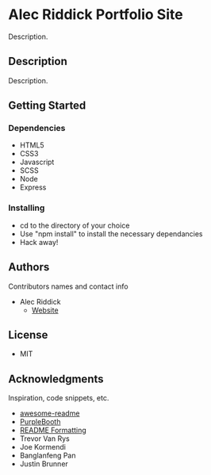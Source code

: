 # Alec Riddick Portfolio Site

Description.

## Description

Description.

## Getting Started

### Dependencies

* HTML5
* CSS3
* Javascript
* SCSS
* Node
* Express

### Installing

* cd to the directory of your choice
* Use "npm install" to install the necessary dependancies
* Hack away!

## Authors

Contributors names and contact info

* Alec Riddick
	* [Website](http://www.chroniclesofriddickdesign.com/)

## License

* MIT

## Acknowledgments

Inspiration, code snippets, etc.
* [awesome-readme](https://github.com/matiassingers/awesome-readme)
* [PurpleBooth](https://gist.github.com/PurpleBooth/109311bb0361f32d87a2)
* [README Formatting](https://guides.github.com/features/mastering-markdown/)
* Trevor Van Rys
* Joe Kormendi
* Banglanfeng Pan
* Justin Brunner
